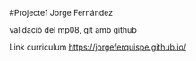 #Projecte1 Jorge Fernández

validació del mp08, git amb  github

Link curriculum https://jorgeferquispe.github.io/
